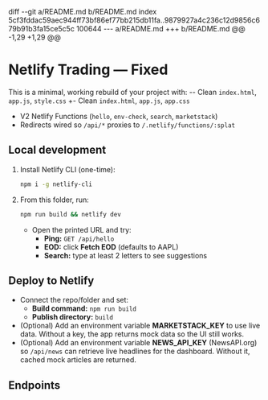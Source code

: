 diff --git a/README.md b/README.md
index 5cf3fddac59aec944ff73bf86ef77bb215db11fa..9879927a4c236c12d9856c679b91b3fa15ce5c5c 100644
--- a/README.md
+++ b/README.md
@@ -1,29 +1,29 @@
 # Netlify Trading — Fixed
 
 This is a minimal, working rebuild of your project with:
-- Clean `index.html`, `app.js`, `style.css`
+- Clean `index.html`, `app.js`, `app.css`
 - V2 Netlify Functions (`hello`, `env-check`, `search`, `marketstack`)
 - Redirects wired so `/api/*` proxies to `/.netlify/functions/:splat`
 
 ## Local development
 1. Install Netlify CLI (one-time):
    ```bash
    npm i -g netlify-cli
    ```
 2. From this folder, run:
    ```bash
    npm run build && netlify dev
    ```
    - Open the printed URL and try:
      - **Ping:** `GET /api/hello`
      - **EOD:** click **Fetch EOD** (defaults to AAPL)
      - **Search:** type at least 2 letters to see suggestions
 
 ## Deploy to Netlify
 - Connect the repo/folder and set:
   - **Build command:** `npm run build`
   - **Publish directory:** `build`
- (Optional) Add an environment variable **MARKETSTACK_KEY** to use live data.
  Without a key, the app returns mock data so the UI still works.
- (Optional) Add an environment variable **NEWS_API_KEY** (NewsAPI.org) so `/api/news`
  can retrieve live headlines for the dashboard. Without it, cached mock
  articles are returned.

## Endpoints
